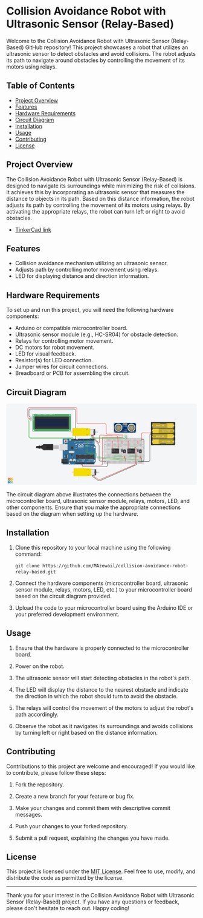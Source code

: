 # Collision Avoidance Robot with Ultrasonic Sensor (Relay-Based)

Welcome to the Collision Avoidance Robot with Ultrasonic Sensor (Relay-Based) GitHub repository! This project showcases a robot that utilizes an ultrasonic sensor to detect obstacles and avoid collisions. The robot adjusts its path to navigate around obstacles by controlling the movement of its motors using relays.

## Table of Contents

- [Project Overview](#project-overview)
- [Features](#features)
- [Hardware Requirements](#hardware-requirements)
- [Circuit Diagram](#circuit-diagram)
- [Installation](#installation)
- [Usage](#usage)
- [Contributing](#contributing)
- [License](#license)

## Project Overview

The Collision Avoidance Robot with Ultrasonic Sensor (Relay-Based) is designed to navigate its surroundings while minimizing the risk of collisions. It achieves this by incorporating an ultrasonic sensor that measures the distance to objects in its path. Based on this distance information, the robot adjusts its path by controlling the movement of its motors using relays. By activating the appropriate relays, the robot can turn left or right to avoid obstacles.

- [TinkerCad link](https://www.tinkercad.com/things/jWn3xKmINRg)

## Features

- Collision avoidance mechanism utilizing an ultrasonic sensor.
- Adjusts path by controlling motor movement using relays.
- LED for displaying distance and direction information.

## Hardware Requirements

To set up and run this project, you will need the following hardware components:

- Arduino or compatible microcontroller board.
- Ultrasonic sensor module (e.g., HC-SR04) for obstacle detection.
- Relays for controlling motor movement.
- DC motors for robot movement.
- LED for visual feedback.
- Resistor(s) for LED connection.
- Jumper wires for circuit connections.
- Breadboard or PCB for assembling the circuit.

## Circuit Diagram

![Circuit Diagram](https://github.com/MAzewail/Collision-Avoidance-Robot-Relay-Based/blob/main/2WD%20robot%20using%20relays.png)

The circuit diagram above illustrates the connections between the microcontroller board, ultrasonic sensor module, relays, motors, LED, and other components. Ensure that you make the appropriate connections based on the diagram when setting up the hardware.

## Installation

1. Clone this repository to your local machine using the following command:

   ```
   git clone https://github.com/MAzewail/collision-avoidance-robot-relay-based.git
   ```

1. Connect the hardware components (microcontroller board, ultrasonic sensor module, relays, motors, LED, etc.) to your microcontroller board based on the circuit diagram provided.

1. Upload the code to your microcontroller board using the Arduino IDE or your preferred development environment.

## Usage

1. Ensure that the hardware is properly connected to the microcontroller board.

1. Power on the robot.

1. The ultrasonic sensor will start detecting obstacles in the robot's path.

1. The LED will display the distance to the nearest obstacle and indicate the direction in which the robot should turn to avoid the obstacle.

1. The relays will control the movement of the motors to adjust the robot's path accordingly.

1. Observe the robot as it navigates its surroundings and avoids collisions by turning left or right based on the distance information.

## Contributing

Contributions to this project are welcome and encouraged! If you would like to contribute, please follow these steps:

1. Fork the repository.

1. Create a new branch for your feature or bug fix.

1. Make your changes and commit them with descriptive commit messages.

1. Push your changes to your forked repository.

1. Submit a pull request, explaining the changes you have made.

## License

This project is licensed under the [MIT License](LICENSE). Feel free to use, modify, and distribute the code as permitted by the license.

______________________________________________________________________

Thank you for your interest in the Collision Avoidance Robot with Ultrasonic Sensor (Relay-Based) project. If you have any questions or feedback, please don't hesitate to reach out. Happy coding!
